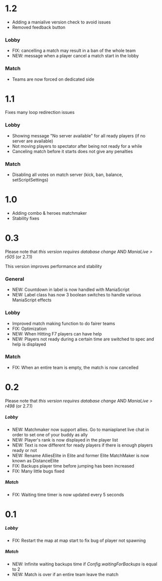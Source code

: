 # 1.2

* Adding a manialive version check to avoid issues
* Removed feedback button

### Lobby

* FIX: cancelling a match may result in a ban of the whole team
* NEW: message when a player cancel a match start in the lobby

### Match

* Teams are now forced on dedicated side

# 1.1

Fixes many loop redirection issues

### Lobby

* Showing message "No server available" for all ready players (if no server are available)
* Not moving players to spectator after being not ready for a while
* Canceling match before it starts does not give any penalties

### Match

* Disabling all votes on match server (kick, ban, balance, setScriptSettings)

# 1.0

* Adding combo & heroes matchmaker
* Stability fixes

# 0.3
Please note that *this version requires database change* AND *ManiaLive > r505* (or 2.7.1)

This version improves performance and stability

### General
* NEW: Countdown in label is now handled with ManiaScript
* NEW: Label class has now 3 boolean switches to handle various ManiaScript effects

### Lobby
* Improved match making function to do fairer teams
* FIX: Optimization
* NEW: When Hitting F7 players can have help
* NEW: Players not ready during a certain time are switched to spec and help is displayed

### Match
* FIX: When an entire team is empty, the match is now cancelled

# 0.2

Please note that *this version requires database change* AND *ManiaLive > r498* (or 2.7.1)

##### Lobby
* NEW: Matchmaker now support allies. Go to maniaplanet live chat in order to set one of your buddy as ally
* NEW: Player's rank is now displayed in the player list
* NEW: Text is now different for ready players if there is enough players ready or not
* NEW: Rename AlliesElite in Elite and former Elite MatchMaker is now known as DistanceElite
* FIX: Backups player time before jumping has been increased
* FIX: Many little bugs fixed

##### Match
* FIX: Waiting time timer is now updated every 5 seconds

# 0.1

##### Lobby
* FIX: Restart the map at map start to fix bug of player not spawning

##### Match
* NEW: Infinite waiting backups time if _Config.waitingForBackups_ is equal to 2
* NEW: Match is over if an entire team leave the match
